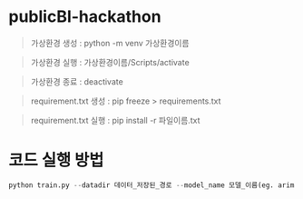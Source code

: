 # publicBI-hackathon



> 가상환경 생성 : python -m venv 가상환경이름

> 가상환경 실행 : 가상환경이름/Scripts/activate 

> 가상환경 종료 : deactivate

> requirement.txt 생성 : pip freeze > requirements.txt

> requirement.txt 실행 : pip install -r 파일이름.txt


# 코드 실행 방법

```python
python train.py --datadir 데이터_저장된_경로 --model_name 모델_이름(eg. arima)
```
